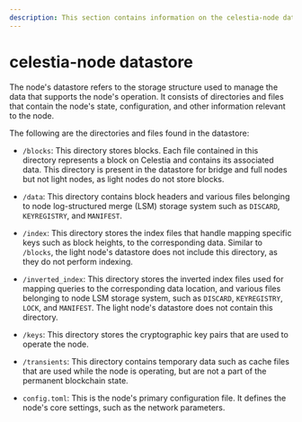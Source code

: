 ```yaml
---
description: This section contains information on the celestia-node datastore and its contents.
---
```


# celestia-node datastore

The node's datastore refers to the storage structure
used to manage the data that supports the node's operation.
It consists of directories and files that contain the node's state,
configuration, and other information relevant to the node.

The following are the directories and files found in the datastore:

- `/blocks`: This directory stores blocks. Each file contained in this directory
represents a block on Celestia and contains its associated data. This directory is present in the datastore for bridge and full nodes but not light nodes, as light nodes do not store blocks.

- `/data`: This directory contains block headers and various files belonging to node log-structured merge (LSM) storage system such as `DISCARD`, `KEYREGISTRY`, and `MANIFEST`.

- `/index`: This directory stores the index files that handle mapping specific keys such as block heights, to the corresponding data. Similar to `/blocks`, the light node's datastore does not include this directory, as they do not perform indexing.

- `/inverted_index`: This directory stores the inverted index files used for mapping queries to the corresponding data location, and various files belonging to node LSM storage system, such as `DISCARD`, `KEYREGISTRY`, `LOCK`, and `MANIFEST`. The light node's datastore does not contain this directory.
  
- `/keys`: This directory stores the cryptographic key pairs that are used to operate the node.

- `/transients`: This directory contains temporary data such as cache files
that are used while the node is operating, but are not a part of the permanent blockchain state.

- `config.toml`: This is the node's primary configuration file. It defines the node's core settings, such as the network parameters.